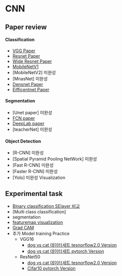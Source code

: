 CNN
=========

Paper review
------------

#### Classification
* [VGG Paper](https://github.com/AhnYoungBin/portfolio/tree/master/paper_review/vggpaper)
* [Resnet Paper](https://github.com/AhnYoungBin/portfolio/blob/master/paper_review/resnetpaper)
* [Wide Resnet Paper](https://github.com/AhnYoungBin/portfolio/tree/master/paper_review/wideresnet)
* [MobileNetV1](https://github.com/AhnYoungBin/portfolio/tree/master/paper_review/mobilenetv1)
* [MobileNetV2] 미완성
* [MnasNet] 미완성
* [Densnet Paper](https://github.com/AhnYoungBin/portfolio/tree/master/paper_review/densenetpaper)
* [Eifficentnet Paper](https://github.com/AhnYoungBin/portfolio/tree/master/paper_review/efficientnetpaper)


#### Segmentation
* [Unet paper] 미완성
* [FCN paper](https://github.com/AhnYoungBin/portfolio/tree/master/paper_review/FCN)
* [DeepLab paper](https://github.com/AhnYoungBin/portfolio/tree/master/paper_review/deeplab)
* [teacherNet] 미완성

#### Object Detection
* [R-CNN] 미완성
* [Spatial Pyramid Pooling NetWork] 미완성
* [Fast R-CNN] 미완성
* [Faster R-CNN] 미완성
* [Yolo] 미완성 <!--https://yeomko.tistory.com/13?category=851298-->
Visualization

Experimental task
-----------------
* [Binary classification SElayer 비교](https://github.com/AhnYoungBin/portfolio/tree/master/workspace/binary_classification)
* [Multi class classification]
* segmentation
* [featuremap visualization](https://github.com/AhnYoungBin/Featuremap_visualization)
* [Grad CAM](https://github.com/AhnYoungBin/Grad_cam)
* 추가 Model training Practice 
   - VGG16   
      + [dog vs cat 데이터세트 tesnorflow2.0 Version](https://github.com/AhnYoungBin/vgg16_tensorflow2.0)
      + [dog vs cat 데이터세트 pytorch Version](https://github.com/AhnYoungBin/vgg16_pytorch)
   - ResNet50
        + [dog vs cat 데이터세트 tesnorflow2.0 Version](https://github.com/AhnYoungBin/Resnet_tensrorflow)
        + [Cifar10 pytorch Version](https://github.com/AhnYoungBin/Resnet50_pytorch) 
